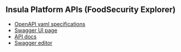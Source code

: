 ## Insula Platform APIs (FoodSecurity Explorer)

- [OpenAPI yaml specifications](insula-foodsecurity-openapi.yml)
- [Swagger UI page](insula-foodsecurity-swagger-ui.html)
- [API docs](insula-foodsecurity-api-docs.html)
- [Swagger editor](https://editor-next.swagger.io/?url=https://cgi-italy.github.io/insula/apis/foodsecurity/insula-foodsecurity-openapi.yml)
